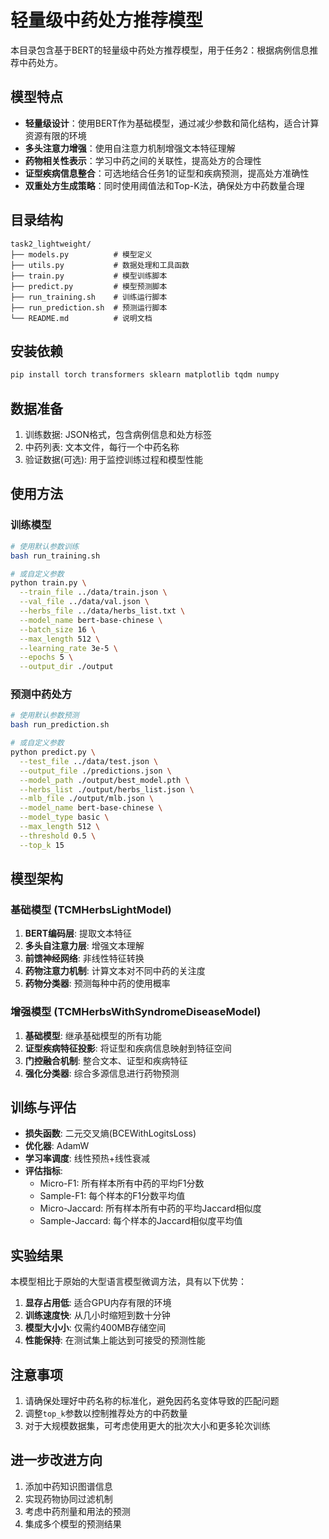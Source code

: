 # 轻量级中药处方推荐模型

本目录包含基于BERT的轻量级中药处方推荐模型，用于任务2：根据病例信息推荐中药处方。

## 模型特点

- **轻量级设计**：使用BERT作为基础模型，通过减少参数和简化结构，适合计算资源有限的环境
- **多头注意力增强**：使用自注意力机制增强文本特征理解
- **药物相关性表示**：学习中药之间的关联性，提高处方的合理性
- **证型疾病信息整合**：可选地结合任务1的证型和疾病预测，提高处方准确性
- **双重处方生成策略**：同时使用阈值法和Top-K法，确保处方中药数量合理

## 目录结构

```
task2_lightweight/
├── models.py          # 模型定义
├── utils.py           # 数据处理和工具函数
├── train.py           # 模型训练脚本
├── predict.py         # 模型预测脚本
├── run_training.sh    # 训练运行脚本
├── run_prediction.sh  # 预测运行脚本
└── README.md          # 说明文档
```

## 安装依赖

```bash
pip install torch transformers sklearn matplotlib tqdm numpy
```

## 数据准备

1. 训练数据: JSON格式，包含病例信息和处方标签
2. 中药列表: 文本文件，每行一个中药名称
3. 验证数据(可选): 用于监控训练过程和模型性能

## 使用方法

### 训练模型

```bash
# 使用默认参数训练
bash run_training.sh

# 或自定义参数
python train.py \
  --train_file ../data/train.json \
  --val_file ../data/val.json \
  --herbs_file ../data/herbs_list.txt \
  --model_name bert-base-chinese \
  --batch_size 16 \
  --max_length 512 \
  --learning_rate 3e-5 \
  --epochs 5 \
  --output_dir ./output
```

### 预测中药处方

```bash
# 使用默认参数预测
bash run_prediction.sh

# 或自定义参数
python predict.py \
  --test_file ../data/test.json \
  --output_file ./predictions.json \
  --model_path ./output/best_model.pth \
  --herbs_list ./output/herbs_list.json \
  --mlb_file ./output/mlb.json \
  --model_name bert-base-chinese \
  --model_type basic \
  --max_length 512 \
  --threshold 0.5 \
  --top_k 15
```

## 模型架构

### 基础模型 (TCMHerbsLightModel)

1. **BERT编码层**: 提取文本特征
2. **多头自注意力层**: 增强文本理解
3. **前馈神经网络**: 非线性特征转换
4. **药物注意力机制**: 计算文本对不同中药的关注度
5. **药物分类器**: 预测每种中药的使用概率

### 增强模型 (TCMHerbsWithSyndromeDiseaseModel)

1. **基础模型**: 继承基础模型的所有功能
2. **证型疾病特征投影**: 将证型和疾病信息映射到特征空间
3. **门控融合机制**: 整合文本、证型和疾病特征
4. **强化分类器**: 综合多源信息进行药物预测

## 训练与评估

- **损失函数**: 二元交叉熵(BCEWithLogitsLoss)
- **优化器**: AdamW
- **学习率调度**: 线性预热+线性衰减
- **评估指标**:
  - Micro-F1: 所有样本所有中药的平均F1分数
  - Sample-F1: 每个样本的F1分数平均值
  - Micro-Jaccard: 所有样本所有中药的平均Jaccard相似度
  - Sample-Jaccard: 每个样本的Jaccard相似度平均值

## 实验结果

本模型相比于原始的大型语言模型微调方法，具有以下优势：

1. **显存占用低**: 适合GPU内存有限的环境
2. **训练速度快**: 从几小时缩短到数十分钟
3. **模型大小小**: 仅需约400MB存储空间
4. **性能保持**: 在测试集上能达到可接受的预测性能

## 注意事项

1. 请确保处理好中药名称的标准化，避免因药名变体导致的匹配问题
2. 调整`top_k`参数以控制推荐处方的中药数量
3. 对于大规模数据集，可考虑使用更大的批次大小和更多轮次训练

## 进一步改进方向

1. 添加中药知识图谱信息
2. 实现药物协同过滤机制
3. 考虑中药剂量和用法的预测
4. 集成多个模型的预测结果 